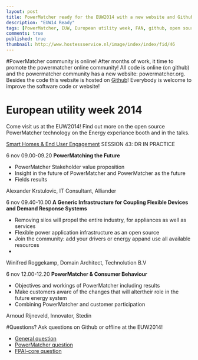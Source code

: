 ```yaml
---
layout: post
title: PowerMatcher ready for the EUW2014 with a new website and Github presence
description: "EUW14 Ready"
tags: [PowerMatcher, EUW, European utility week, FAN, github, open source, apache 2.0 , smart grid]
comments: true
published: true
thumbnail: http://www.hostessservice.nl/image/index/index/fid/46
---
```


#PowerMatcher community is online!
After months of work, it time to promote the powermatcher online community! All code is online (on github) and the powermatcher community has a new website: powermatcher.org.
Besides the code this website is hosted on [Github](http://flexiblepower.github.io/get-involved/contribute/)! Everybody is welcome to improve the software code or website!

# European utility week 2014
Come visit us at the EUW2014! Find out more on the open source PowerMatcher technology on the Energy experiance booth and in the talks.

[Smart Homes & End User Engagement](http://www.clarion-cms.com/uploads/Pages/site098_13917_en_file1.pdf)
SESSION 43: DR IN PRACTICE

6 nov 09.00-09.20
**PowerMatching the Future**
 * PowerMatcher Stakeholder value proposition
 * Insight in the future of PowerMatcher and PowerMatcher as the future 
 * Fields results
  
Alexander Krstulovic, IT Consultant, Alliander

6 nov 09.40-10.00
**A Generic Infrastructure for Coupling Flexible Devices and Demand Response Systems**
 * Removing silos will propel the entire industry, for appliances as well as services
 * Flexible power application infrastructure as an open source
 * Join the community: add your drivers or energy appand use all available resources
 * 
Winifred Roggekamp, Domain Architect, Technolution B.V 

6 nov 12.00-12.20
**PowerMatcher & Consumer Behaviour**
 * Objectives and workings of PowerMatcher including results
 * Make customers aware of the changes that will altertheir role in the future energy system
 * Combining PowerMatcher and customer participation

Arnoud Rijneveld, Innovator, Stedin

#Questions?
Ask questions on Github or offline at the EUW2014!
  * [General question](https://github.com/flexiblepower/FAN-wiki/issues/new?title=Question:My%20Question&body)
  * [PowerMatcher question](https://github.com/flexiblepower/powermatcher/issues/new?title=Question:My%20Title&body)
  * [FPAI-core question](https://github.com/flexiblepower/fpai-core/issues/new?title=Question:My%20Title&body)
